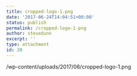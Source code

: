 ```yaml
---
title: cropped-logo-1.png
date: '2017-06-24T14:04:51+00:00'
status: publish
permalink: /cropped-logo-1-png
author: stevedunn
excerpt: ''
type: attachment
id: 20
---
```

/wp-content/uploads/2017/06/cropped-logo-1.png